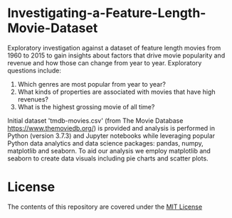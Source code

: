 # Investigating-a-Feature-Length-Movie-Dataset
Exploratory investigation against a dataset of feature length movies from 1960 to 2015 to gain insights about factors that drive movie popularity and revenue and how those can change from year to year.  Exploratory questions include:
1) Which genres are most popular from year to year?
2) What kinds of properties are associated with movies that have high revenues?
3) What is the highest grossing movie of all time?

Initial dataset 'tmdb-movies.csv' (from The Movie Database https://www.themoviedb.org/) is provided and analysis is performed in Python (version 3.7.3) and Jupyter notebooks while leveraging popular Python data analytics and data science packages: pandas, numpy, matplotlib and seaborn.  To aid our analysis we employ matplotlib and seaborn to create data visuals including pie charts and scatter plots.

# License
The contents of this repository are covered under the [MIT License](https://github.com/jerrycyip/Investigating-a-Feature-Length-Movie-Dataset/blob/master/MIT%20License.txt) 



